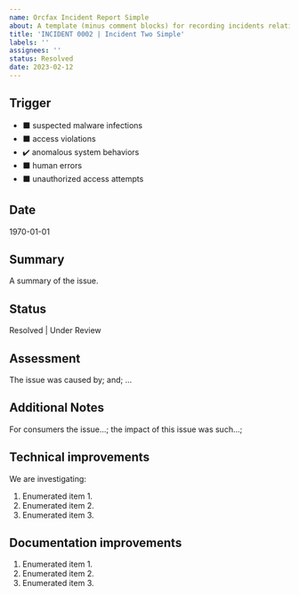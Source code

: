 ```yaml
---
name: Orcfax Incident Report Simple
about: A template (minus comment blocks) for recording incidents relating to Orcfax and their resulting assessment, impact, and resolution
title: 'INCIDENT 0002 | Incident Two Simple'
labels: ''
assignees: ''
status: Resolved
date: 2023-02-12
---
```


## Trigger

* ⬛ suspected malware infections
* ⬛ access violations
* ✔️ anomalous system behaviors
* ⬛ human errors
* ⬛ unauthorized access attempts

## Date

1970-01-01

## Summary

A summary of the issue.

## Status

Resolved | Under Review

## Assessment

The issue was caused by; and; ...

## Additional Notes

For consumers the issue...; the impact of this issue was such...;

## Technical improvements

We are investigating:

1. Enumerated item 1.
1. Enumerated item 2.
1. Enumerated item 3.

## Documentation improvements

1. Enumerated item 1.
1. Enumerated item 2.
1. Enumerated item 3.
